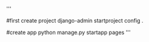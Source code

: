 '''

#first create project
django-admin startproject config .

#create app
python manage.py startapp pages
'''